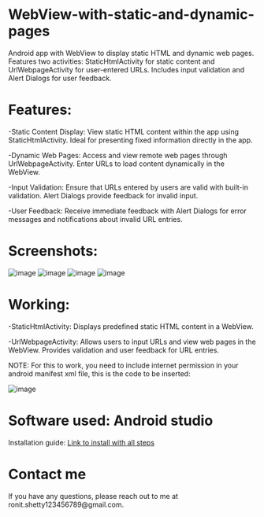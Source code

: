 # WebView-with-static-and-dynamic-pages
Android app with WebView to display static HTML and dynamic web pages. Features two activities: StaticHtmlActivity for static content and UrlWebpageActivity for user-entered URLs. Includes input validation and Alert Dialogs for user feedback.

<h1>Features:</h1>

-Static Content Display: View static HTML content within the app using StaticHtmlActivity. Ideal for presenting fixed information directly in the app.

-Dynamic Web Pages: Access and view remote web pages through UrlWebpageActivity. Enter URLs to load content dynamically in the WebView.

-Input Validation: Ensure that URLs entered by users are valid with built-in validation. Alert Dialogs provide feedback for invalid input.

-User Feedback: Receive immediate feedback with Alert Dialogs for error messages and notifications about invalid URL entries.

<h1>Screenshots:</h1>

![image](https://github.com/user-attachments/assets/dcfbe6fb-bdb5-431a-b5b2-d67e00e596bb)
![image](https://github.com/user-attachments/assets/58983edf-18d3-4f88-9178-7f9e41944fdb)
![image](https://github.com/user-attachments/assets/81f3e556-51d6-45c4-b377-5e3adee2b02c)
![image](https://github.com/user-attachments/assets/41d6921f-8ada-4811-947e-774acb3c3598)


<h1>Working:</h1>

-StaticHtmlActivity: Displays predefined static HTML content in a WebView.

-UrlWebpageActivity: Allows users to input URLs and view web pages in the WebView. Provides validation and user feedback for URL entries.

NOTE: For this to work, you need to include internet permission in your android manifest xml file, this is the code to be inserted:

![image](https://github.com/user-attachments/assets/62761c70-4586-463f-8606-70be7e4f232f)


<h1>Software used: Android studio </h1>
Installation guide: <a href="https://developer.android.com/studio?gad_source=1&gclid=Cj0KCQjwq_G1BhCSARIsACc7NxqfoSQcy_t6iiijQPFbfxg6YjpHsABbDhvwLatuM_vQhxvdOXC8PSUaAgSYEALw_wcB&gclsrc=aw.ds">Link to install with all steps</a> 

<h1>Contact me</h1>
If you have any questions, please reach out to me at ronit.shetty123456789@gmail.com.
